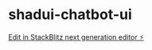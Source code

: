 # shadui-chatbot-ui

[Edit in StackBlitz next generation editor ⚡️](https://stackblitz.com/~/github.com/curran/shadui-chatbot-ui)